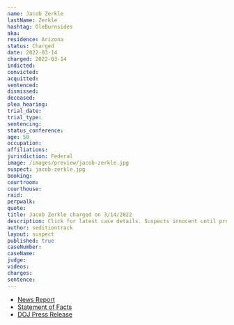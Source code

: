 ```yaml
---
name: Jacob Zerkle
lastName: Zerkle
hashtag: OleBurnsides
aka:
residence: Arizona
status: Charged
date: 2022-03-14
charged: 2022-03-14
indicted:
convicted:
acquitted:
sentenced:
dismissed:
deceased:
plea_hearing:
trial_date:
trial_type:
sentencing:
status_conference:
age: 50
occupation:
affiliations:
jurisdiction: Federal
image: /images/preview/jacob-zerkle.jpg
suspect: jacob-zerkle.jpg
booking:
courtroom:
courthouse:
raid:
perpwalk:
quote:
title: Jacob Zerkle charged on 3/14/2022
description: Click for latest case details. Suspects innocent until proven guilty.
author: seditiontrack
layout: suspect
published: true
caseNumber:
caseName:
judge:
videos:
charges:
sentence:
---
```

- [News Report](https://www.rawstory.com/capitol-riot-arrests-2656957701/)
- [Statement of Facts](https://www.justice.gov/usao-dc/case-multi-defendant/file/1483491/download)
- [DOJ Press Release](https://www.justice.gov/usao-dc/pr/arizona-man-arrested-charges-assault-law-enforcement-during-jan-6-capitol-breach)
